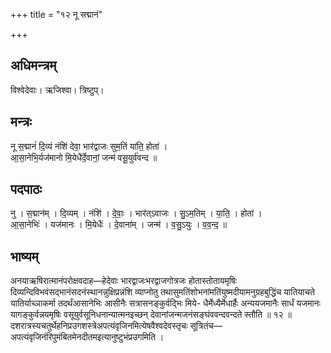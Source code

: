 +++
title = "१२ नू सद्मानं"

+++
## अधिमन्त्रम्
विश्वेदेवाः। ऋजिश्वा। त्रिष्टुप्।

## मन्त्रः
नू स॒द्मानं॑ दि॒व्यं नंशि॑ देवा॒ भार॑द्वाजः सुम॒तिं या॑ति॒ होता॑ ।  
आ॒सा॒नेभि॒र्यज॑मानो मि॒येधै॑र्दे॒वानां॒ जन्म॑ वसू॒युर्व॑वन्द ॥

## पदपाठः
नु । स॒द्मान॑म् । दि॒व्यम् । नंशि॑ । दे॒वाः॒ । भार॑त्ऽवाजः । सु॒ऽम॒तिम् । या॒ति॒ । होता॑ ।  
आ॒सा॒नेभिः॑ । यज॑मानः । मि॒येधैः॑ । दे॒वाना॑म् । जन्म॑ । व॒सु॒ऽयुः । व॒व॒न्द॒ ॥

## भाष्यम्
अनयाऋषिरात्मानंपरोक्षवदाह—हेदेवाः भारद्वाजःभरद्वाजगोत्रजः होतास्तोतायमृषिः दिव्यन्दिविभवंसद्भानंसदनंस्थानन्नुक्षिप्रन्नंशि व्याप्नोतु तथासुमतिंशोभनांमतिंयुष्मदीयामनुग्रहबुद्धिंच यातियाचते यातिर्याच्ञाकर्मा तदर्थंआसानेभिः आसीनैः सत्रासनङ्कुर्वद्भिः मिये- धैर्मेध्यैर्मेधार्हैः अन्ययजमानैः सार्धं यजमानः यागङ्कुर्वन्नयमृषिः वसूयुर्वसूनिधनान्यात्मनइच्छन् देवानांजन्मजनंसङ्घंववन्दवन्दते स्तौति ॥ १२ ॥ दशरात्रस्यचतुर्थेहनिप्रउगशस्त्रेअपत्यंवृजिनमित्येषवैश्वदेवस्तृचः सूत्रितंच—अपत्यंवृजिनंरिपुमंबितमेनदीतमइत्यानुष्टुभंप्रउगमिति ।